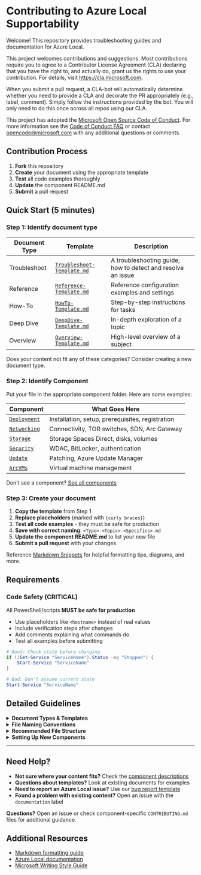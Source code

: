 # Contributing to Azure Local Supportability

Welcome! This repository provides troubleshooting guides and documentation for Azure Local.

This project welcomes contributions and suggestions.  Most contributions require you to agree to a
Contributor License Agreement (CLA) declaring that you have the right to, and actually do, grant us
the rights to use your contribution. For details, visit https://cla.microsoft.com.

When you submit a pull request, a CLA-bot will automatically determine whether you need to provide
a CLA and decorate the PR appropriately (e.g., label, comment). Simply follow the instructions
provided by the bot. You will only need to do this once across all repos using our CLA.

This project has adopted the [Microsoft Open Source Code of Conduct](https://opensource.microsoft.com/codeofconduct/).
For more information see the [Code of Conduct FAQ](https://opensource.microsoft.com/codeofconduct/faq/) or
contact [opencode@microsoft.com](mailto:opencode@microsoft.com) with any additional questions or comments.

## Contribution Process

1. **Fork** this repository
2. **Create** your document using the appropriate template
3. **Test** all code examples thoroughly
4. **Update** the component README.md
5. **Submit** a pull request

## Quick Start (5 minutes)

### Step 1: Identify document type

| Document Type | Template                                                               | Description                                                 |
| ------------- | ---------------------------------------------------------------------- | ----------------------------------------------------------- |
| Troubleshoot  | [`Troubleshoot-Template.md`](./TSG/Templates/Troubleshoot-Template.md) | A troubleshooting guide, how to detect and resolve an issue |
| Reference     | [`Reference-Template.md`](./TSG/Templates/Reference-Template.md)       | Reference configuration examples and settings               |
| How-To        | [`HowTo-Template.md`](./TSG/Templates/HowTo-Template.md)               | Step-by-step instructions for tasks                         |
| Deep Dive     | [`DeepDive-Template.md`](./TSG/Templates/DeepDive-Template.md)         | In-depth exploration of a topic                             |
| Overview      | [`Overview-Template.md`](./TSG/Templates/Overview-Template.md)         | High-level overview of a subject                            |

Does your content not fit any of these categories? Consider creating a new document type.

### Step 2: Identify Component

Put your file in the appropriate component folder. Here are some examples:

| Component                         | What Goes Here                                   |
| --------------------------------- | ------------------------------------------------ |
| [`Deployment`](./TSG/Deployment/) | Installation, setup, prerequisites, registration |
| [`Networking`](./TSG/Networking/) | Connectivity, TOR switches, SDN, Arc Gateway     |
| [`Storage`](./TSG/Storage/)       | Storage Spaces Direct, disks, volumes            |
| [`Security`](./TSG/Security/)     | WDAC, BitLocker, authentication                  |
| [`Update`](./TSG/Update/)         | Patching, Azure Update Manager                   |
| [`ArcVMs`](./TSG/ArcVMs/)         | Virtual machine management                       |

Don't see a component? [See all components](./README.md#table-of-contents)

### Step 3: Create your document

1. **Copy the template** from Step 1
2. **Replace placeholders** (marked with `{curly braces}`)
3. **Test all code examples** - they must be safe for production
4. **Save with correct naming**: `<Type>-<Topic>-<Specifics>.md`
5. **Update the component README.md** to list your new file
6. **Submit a pull request** with your changes

Reference [Markdown Snippets](./TSG/Templates/Markdown-Snippets.md) for helpful formatting tips, diagrams, and more.

## Requirements

### Code Safety (CRITICAL)

All PowerShell/scripts **MUST be safe for production**

- Use placeholders like `<hostname>` instead of real values
- Include verification steps after changes
- Add comments explaining what commands do
- Test all examples before submitting

```powershell
# Good: Check state before changing
if ((Get-Service "ServiceName").Status -eq "Stopped") {
    Start-Service "ServiceName"
}

# Bad: Don't assume current state
Start-Service "ServiceName"
```

## Detailed Guidelines

<details>
<summary><strong>Document Types & Templates</strong></summary>

| Document Type    | Purpose                                         | Template                                                               | Structure                                              |
| ---------------- | ----------------------------------------------- | ---------------------------------------------------------------------- | ------------------------------------------------------ |
| **Troubleshoot** | Help users fix specific errors or problems      | [`Troubleshoot-Template.md`](./TSG/Templates/Troubleshoot-Template.md) | Symptoms → Root Cause → Resolution → Prevention        |
| **Reference**    | Provide configuration examples and settings     | [`Reference-Template.md`](./TSG/Templates/Reference-Template.md)       | Overview → Configuration → Examples → Validation       |
| **How-To**       | Step-by-step instructions                       | [`HowTo-Template.md`](./TSG/Templates/HowTo-Template.md)               | Prerequisites → Steps → Verification → Next Steps      |
| **Deep Dive**    | Technical explanations and architecture details | [`DeepDive-Template.md`](./TSG/Templates/DeepDive-Template.md)         | Overview → Technical Details → Examples → References   |
| **Overview**     | High-level introductions and summaries          | [`Overview-Template.md`](./TSG/Templates/Overview-Template.md)         | Introduction → Key Concepts → Architecture → Resources |

</details>

<details>
<summary><strong>File Naming Conventions</strong></summary>

File names should be CamelCase with hyphens as spaces. Topic should categorize the content.

```
Type-Topic-Specifics.md
```

**Examples:**

- `Troubleshoot-SDNExpress-HealthAlert-HostNotConnectedToController`
- `Reference-TOR-Disaggregated-Switched-Storage`
</details>

<details>
<summary><strong>Recommended File Structure</strong></summary>

### Recommended Structure

```
TSG/
└── [Component]/
    ├── README.md                    # Component overview and TOC
    ├── CONTRIBUTING.md              # Component-specific guidelines
    ├── [Topic-Area-1]/
    │   ├── images/                  # Screenshots, diagrams
    │   ├── examples/                # Config files, scripts
    │   ├── Reference-[Topic]-[Specific].md
    │   ├── Troubleshoot-[Topic]-[Specific].md
    │   └── HowTo-[Topic]-[Specific].md
    └── [Topic-Area-2]/
        ├── images/
        ├── DeepDive-[Topic]-[Specific].md
        └── Overview-[Topic]-[Specific].md
```

### Images and Assets

- Place images in `images/` folder within the relevant topic area
- Use descriptive filenames: `deployment-error-screenshot.png`
- Optimize image sizes for web viewing

</details>

<details>
<summary><strong>Setting Up New Components</strong></summary>

When creating a new component area:

1. **Copy template files**:

   - [`TSG/Templates/Component/README-Template.md`](./TSG/Templates/Component/README-Template.md) → `TSG/{ComponentName}/README.md`
   - [`TSG/Templates/Component/CONTRIBUTING-Template.md`](./TSG/Templates/Component/CONTRIBUTING-Template.md) → `TSG/{ComponentName}/CONTRIBUTING.md`

2. **Customize templates**:

   - Replace `{COMPONENT_NAME}` with your component name
   - Define topic areas specific to your component
   - Update folder structure as needed

3. **Update main README**:
   - Add your component to the [Table of Contents](./README.md#table-of-contents)

</details>

---

## Need Help?

- **Not sure where your content fits?** Check the [component descriptions](./README.md#table-of-contents)
- **Questions about templates?** Look at existing documents for examples
- **Need to report an Azure Local issue?** Use our [bug report template](./.github/ISSUE_TEMPLATE/bug_report.md)
- **Found a problem with existing content?** Open an issue with the `documentation` label

**Questions?** Open an issue or check component-specific `CONTRIBUTING.md` files for additional guidance.

## Additional Resources

- [Markdown formatting guide](./TSG/Templates/Markdown-Snippets.md)
- [Azure Local documentation](https://learn.microsoft.com/azure/azure-local/)
- [Microsoft Writing Style Guide](https://learn.microsoft.com/style-guide/)
